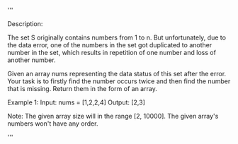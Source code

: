 '''

Description:

The set S originally contains numbers from 1 to n. But unfortunately, due to the data error, one of the numbers in the set got duplicated to another number in the set, which results in repetition of one number and loss of another number.

Given an array nums representing the data status of this set after the error. Your task is to firstly find the number occurs twice and then find the number that is missing. Return them in the form of an array.

Example 1:
Input: nums = [1,2,2,4]
Output: [2,3]


Note:
The given array size will in the range [2, 10000].
The given array's numbers won't have any order.

'''
